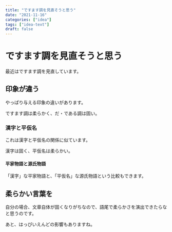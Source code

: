 ```yaml
---
title: "ですます調を見直そうと思う"
date: "2021-11-16"
categories: ["idea"]
tags: ["idea-text"]
draft: false
---
```


# ですます調を見直そうと思う

最近はですます調を見直しています。

## 印象が違う

やっぱり与える印象の違いがあります。

ですます調は柔らかく、だ・である調は固い。

### 漢字と平仮名

これは漢字と平仮名の関係に似ています。

漢字は固く、平仮名は柔らかい。

#### 平家物語と源氏物語

「漢字」な平家物語と、「平仮名」な源氏物語という比較もできます。

## 柔らかい言葉を

自分の場合、文章自体が固くなりがちなので、語尾で柔らかさを演出できたらなと思うのです。

あと、はっぴいえんどの影響もありますね。
